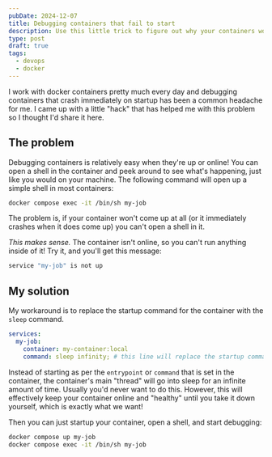```yaml
---
pubDate: 2024-12-07
title: Debugging containers that fail to start
description: Use this little trick to figure out why your containers won't start
type: post
draft: true
tags:
  - devops
  - docker
---
```

I work with docker containers pretty much every day and debugging containers that crash immediately on startup has been a common headache for me. I came up with a little "hack" that has helped me with this problem so I thought I'd share it here.

## The problem

Debugging containers is relatively easy when they're up or online! You can open a shell in the container and peek around to see what's happening, just like you would on your machine. The following command will open up a simple shell in most containers:&#x20;

```bash
docker compose exec -it /bin/sh my-job
```

The problem is, if your container won't come up at all (or it immediately crashes when it does come up) you can't open a shell in it.&#x20;

*This makes sense.* The container isn't online, so you can't run anything inside of it! Try it, and you'll get this message:&#x20;

```bash
service "my-job" is not up
```

## My solution

My workaround is to replace the startup command for the container with the `sleep` command.

```yml
services:
  my-job: 
    container: my-container:local
    command: sleep infinity; # this line will replace the startup command
```

Instead of starting as per the `entrypoint` or `command` that is set in the container, the container's main "thread" will go into sleep for an infinite amount of time. Usually you'd never want to do this. However, this will effectively keep your container online and "healthy" until you take it down yourself, which is exactly what we want!&#x20;

Then you can just startup your container, open a shell, and start debugging:

```bash
docker compose up my-job 
docker compose exec -it /bin/sh my-job
```
